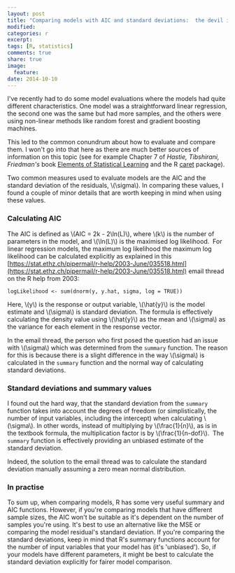 ```yaml
---
layout: post
title: "Comparing models with AIC and standard deviations:  the devil in the details"
modified:
categories: r
excerpt:  
tags: [R, statistics]
comments: true
share: true
image:
  feature:
date: 2014-10-10
---
```




I've recently had to do some model evaluations where the models had quite different characteristics. 
One model was a straightforward linear regression, the second one was the same but had more samples, 
and the others were using non-linear methods like random forest and gradient boosting machines.

This led to the common conundrum about how to evaluate and compare them. 
I won't go into that here as there are much better sources of information on this topic 
(see for example Chapter 7 of *Hastie, Tibshirani, Friedman's* book 
[Elements of Statistical Learning](http://statweb.stanford.edu/~tibs/ElemStatLearn/) 
and the R [caret](http://cran.r-project.org/web/packages/caret/index.html) package).

Two common measures used to evaluate models are the AIC and the standard deviation of the 
residuals, \\(\sigma\\). In comparing these values, I found a couple of minor details that are 
worth keeping in mind when using these values.

### Calculating AIC
The AIC is defined as \\(AIC = 2k - 2\ln(L)\\), where \\(k\\) is the number of parameters in the 
model, and \\(\ln(L)\\) is the maximised log likelihood.  For linear regression models, the 
maximum log likelihood the maximum log likelihood can be calculated explicitly as 
explained in this [https://stat.ethz.ch/pipermail/r-help/2003-June/035518.html](https://stat.ethz.ch/pipermail/r-help/2003-June/035518.html) 
email thread on the R help from 2003:

```
logLikelihood <- sum(dnorm(y, y.hat, sigma, log = TRUE))
```
Here, \\(y\\) is the response or output variable, \\(\hat{y}\\) is the model estimate and 
\\(\sigma\\) is standard deviation. The formula is effectively calculating the density value 
using \\(\hat{y}\\) as the mean and \\(\sigma\\) as the variance for each element in the response 
vector.

In the email thread, the person who first posed the question had an issue with \\(\sigma\\) 
which was determined from the `summary` function. The reason for this is because there is 
a slight difference in the way \\(\sigma\\) is calculated in the `summary` function and the 
normal way of calculating standard deviations.

### Standard deviations and summary values
I found out the hard way, that the standard deviation from the `summary` function takes 
into account the degrees of freedom (or simplistically, the number of input variables, 
including the intercept) when calculating \\(\sigma\\). In other words, instead of 
multiplying by \\(\frac{1}{n}\\), as is in the textbook formula, the multiplication 
factor is by \\(\frac{1}{n-dof}\\).  The `summary` function is effectively providing an 
unbiased estimate of the standard deviation.

Indeed, the solution to the email thread was to calculate the standard deviation manually 
assuming a zero mean normal distribution.

### In practise
To sum up, when comparing models, R has some very useful summary and AIC functions. 
However, if you're comparing models that have different sample sizes, the AIC won't be 
suitable as it's dependent on the number of samples you're using. It's best to use an 
alternative like the MSE or comparing the model residual's standard deviation. 
If you're comparing the standard deviations, keep in mind that R's summary functions 
account for the number of input variables that your model has (it's 'unbiased'). 
So, if your models have different parameters, it might be best to calculate the 
standard deviation explicitly for fairer model comparison.